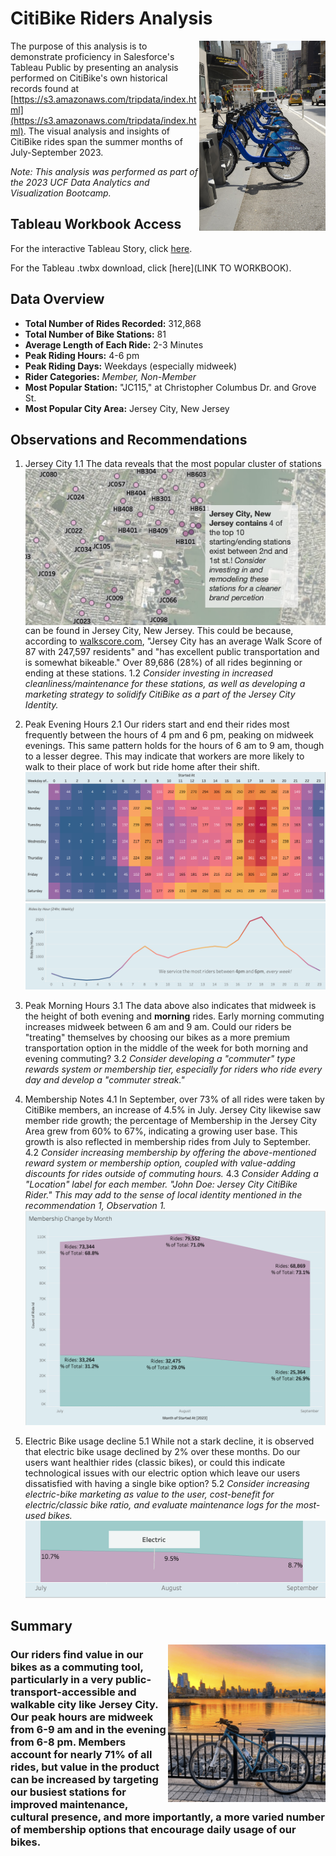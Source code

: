 # CitiBike Riders Analysis

<img align="right" src="images/citi_bikes.jpg" alt="City Bikes" width="40%" height="40%">

The purpose of this analysis is to demonstrate proficiency in Salesforce's Tableau Public by presenting an analysis performed on CitiBike's own historical records found at [https://s3.amazonaws.com/tripdata/index.html](https://s3.amazonaws.com/tripdata/index.html). The visual analysis and insights of CitiBike rides span the summer months of July-September 2023.

*Note:*
*This analysis was performed as part of the 2023 UCF Data Analytics and Visualization Bootcamp.*

## Tableau Workbook Access
For the interactive Tableau Story, click [here](https://public.tableau.com/app/profile/nathan.andrew.tompkins/viz/CitiBike2_16981002014400/Story1?publish=yes).

For the Tableau .twbx download, click [here](LINK TO WORKBOOK).

## Data Overview
- **Total Number of Rides Recorded:** 312,868
- **Total Number of Bike Stations:** 81
- **Average Length of Each Ride:** 2-3 Minutes
- **Peak Riding Hours:** 4-6 pm
- **Peak Riding Days:** Weekdays (especially midweek)
- **Rider Categories:** *Member, Non-Member*
- **Most Popular Station:** "JC115," at Christopher Columbus Dr. and Grove St.
- **Most Popular City Area:** Jersey City, New Jersey

## Observations and Recommendations

1. Jersey City
   <img align="right" src="images/jersey_city.png" alt="City Bikes">
   1.1 The data reveals that the most popular cluster of stations can be found in Jersey City, New Jersey. This could be because, according to [walkscore.com](https://www.walkscore.com/NJ/Jersey_City), "Jersey City has an average Walk Score of 87 with 247,597 residents" and "has excellent public transportation and is somewhat bikeable." Over 89,686 (28%) of all rides beginning or ending at these stations.
   1.2 *Consider investing in increased cleanliness/maintenance for these stations, as well as developing a marketing strategy to solidify CitiBike as a part of the Jersey City Identity.* <br>

3. Peak Evening Hours
   2.1 Our riders start and end their rides most frequently between the hours of 4 pm and 6 pm, peaking on midweek evenings. This same pattern holds for the hours of 6 am to 9 am, though to a lesser degree. This may indicate that workers are more likely to walk to their place of work but ride home after their shift.
   ![Hours Heatmap](images/peak_hours.png)
   ![Hours Line Chart](images/peak_hours_line.png)

4. Peak Morning Hours
   3.1 The data above also indicates that midweek is the height of both evening and **morning** rides. Early morning commuting increases midweek between 6 am and 9 am. Could our riders be "treating" themselves by choosing our bikes as a more premium transportation option in the middle of the week for both morning and evening commuting?
   3.2 *Consider developing a "commuter" type rewards system or membership tier, especially for riders who ride every day and develop a "commuter streak."*

5. Membership Notes
   4.1 In September, over 73% of all rides were taken by CitiBike members, an increase of 4.5% in July. Jersey City likewise saw member ride growth; the percentage of Membership in the Jersey City Area grew from 60% to 67%, indicating a growing user base. This growth is also reflected in membership rides from July to September.
   4.2 *Consider increasing membership by offering the above-mentioned reward system or membership option, coupled with value-adding discounts for rides outside of commuting hours.*
   4.3 *Consider Adding a "Location" label for each member. "John Doe: Jersey City CitiBike Rider." This may add to the sense of local identity mentioned in the recommendation 1, Observation 1.*
   ![Membership Change](images/membership_change.png)

6. Electric Bike usage decline
   5.1 While not a stark decline, it is observed that electric bike usage declined by 2% over these months. Do our users want healthier rides (classic bikes), or could this indicate technological issues with our electric option which leave our users dissatisfied with having a single bike option?
   5.2 *Consider increasing electric-bike marketing as value to the user, cost-benefit for electric/classic bike ratio, and evaluate maintenance logs for the most-used bikes.*
   ![Bike Type Usage](images/bike_type_perc.png)

## Summary
<img align="right" src="images/sunset_bike.png" alt="City Bikes" width="50%" height="50%">
<h3>Our riders find value in our bikes as a commuting tool, particularly in a very public-transport-accessible and walkable city like Jersey City. Our peak hours are midweek from 6-9 am and in the evening from 6-8 pm. Members account for nearly 71% of all rides, but value in the product can be increased by targeting our busiest stations for improved maintenance, cultural presence, and more importantly, a more varied number of membership options that encourage daily usage of our bikes.</h3>

